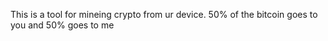 This is a tool for mineing crypto from ur device. 50% of the bitcoin goes to you and 50% goes to me 